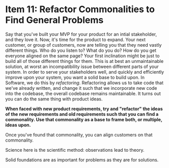# Item 11: Refactor Commonalities to Find General Problems

Say that you've built your MVP for your product for an intial stakeholder, and
they love it. Now, it's time for the product to expand. Your next customer, or
group of customers, now are telling you that they need vastly different things. Who
do you listen to? What do you do? How do you get everyone aligned on the same
page? Your first inclination might be just to build all of those different
things for them. This is at best an unmaintainable solution, at worst an
incompatibility issue between different parts of your system. In order to serve
your stakeholders well, and quickly and efficiently improve upon your system,
you want a solid base to build upon. In Software, we do this by _refactoring_.
Refactoring allows us to take code that we've already written, and change it such that
we incorporate new code into the codebase, the overall codebase remains maintainable. It turns out you can do the same
thing with product ideas.

**When faced with new product requirements, try and "refactor" the ideas of the new requirements and old requirements such that you can find a commonality. Use that commonality as a base to frame both, or multiple, ideas upon.**

Once you've found that commonality, you can align customers on that commonality.

Science here is the scientific method: observations lead to theory.

Solid foundations are as important for problems as they are for solutions.
